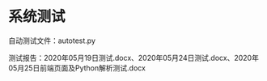 # 系统测试
自动测试文件：autotest.py

测试报告：2020年05月19日测试.docx、2020年05月24日测试.docx、2020年05月25日前端页面及Python解析测试.docx